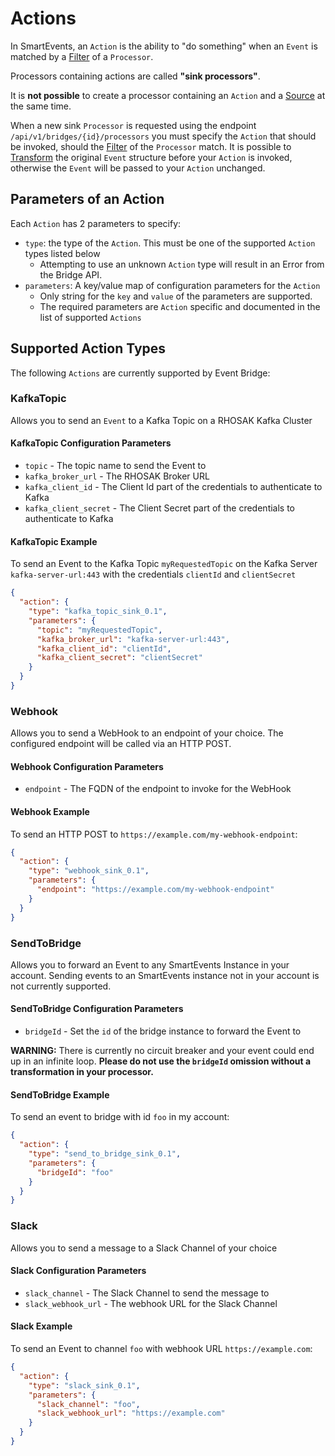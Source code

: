 # Actions

In SmartEvents, an `Action` is the ability to "do something" when an `Event` is matched by a [Filter](FILTERS.md) of a `Processor`.

Processors containing actions are called **"sink processors"**.

It is **not possible** to create a processor containing an `Action` and a [Source](SOURCES.md) at the same time.

When a new sink `Processor` is requested using the endpoint `/api/v1/bridges/{id}/processors` you must specify the `Action` that should be invoked, should the [Filter](FILTERS.md) of the `Processor` match.
It is possible to [Transform](TRANSFORMATIONS.md) the original `Event` structure before your `Action` is invoked, otherwise the `Event` will be passed to your `Action` unchanged.

## Parameters of an Action

Each `Action` has 2 parameters to specify:
- `type`: the type of the `Action`. This must be one of the supported `Action` types listed below
  - Attempting to use an unknown `Action` type will result in an Error from the Bridge API.
- `parameters`: A key/value map of configuration parameters for the `Action`
  - Only string for the `key` and `value` of the parameters are supported.
  - The required parameters are `Action` specific and documented in the list of supported `Actions`

## Supported Action Types

The following `Actions` are currently supported by Event Bridge:

### KafkaTopic

Allows you to send an `Event` to a Kafka Topic on a RHOSAK Kafka Cluster

#### KafkaTopic Configuration Parameters

* `topic` - The topic name to send the Event to
* `kafka_broker_url` - The RHOSAK Broker URL
* `kafka_client_id` - The Client Id part of the credentials to authenticate to Kafka
* `kafka_client_secret` - The Client Secret part of the credentials to authenticate to Kafka

#### KafkaTopic Example

To send an Event to the Kafka Topic `myRequestedTopic` on the Kafka Server `kafka-server-url:443` with the credentials `clientId` and `clientSecret`

```json
{
  "action": {
    "type": "kafka_topic_sink_0.1",
    "parameters": {
      "topic": "myRequestedTopic",
      "kafka_broker_url": "kafka-server-url:443",
      "kafka_client_id": "clientId",
      "kafka_client_secret": "clientSecret"
    }
  }
}
```

### Webhook

Allows you to send a WebHook to an endpoint of your choice. The configured endpoint will be called via an HTTP POST.

#### Webhook Configuration Parameters

- `endpoint` - The FQDN of the endpoint to invoke for the WebHook

#### Webhook Example

To send an HTTP POST to `https://example.com/my-webhook-endpoint`:

```json
{
  "action": {
    "type": "webhook_sink_0.1",
    "parameters": {
      "endpoint": "https://example.com/my-webhook-endpoint"
    }
  }
}
```

### SendToBridge

Allows you to forward an Event to any SmartEvents Instance in your account. Sending events to an SmartEvents instance not in your
account is not currently supported.

#### SendToBridge Configuration Parameters

- `bridgeId` - Set the `id` of the bridge instance to forward the Event to 

**WARNING:** There is currently no circuit breaker and your event could end up in an infinite loop.
**Please do not use the `bridgeId` omission without a transformation in your processor.**

#### SendToBridge Example

To send an event to bridge with id `foo` in my account:

```json
{
  "action": {
    "type": "send_to_bridge_sink_0.1",
    "parameters": {
      "bridgeId": "foo"
    }
  }
}
```

### Slack

Allows you to send a message to a Slack Channel of your choice

#### Slack Configuration Parameters

- `slack_channel` - The Slack Channel to send the message to
- `slack_webhook_url` - The webhook URL for the Slack Channel

#### Slack Example

To send an Event to channel `foo` with webhook URL `https://example.com`:

```json
{
  "action": {
    "type": "slack_sink_0.1",
    "parameters": {
      "slack_channel": "foo",
      "slack_webhook_url": "https://example.com"
    }
  }
}
```
